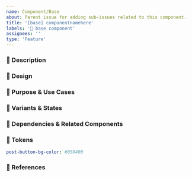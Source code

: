 ```yaml
---
name: Component/Base
about: Parent issue for adding sub-issues related to this component.
title: '[base] componentnamehere'
labels: '🧩 base component'
assignees: ''
type: 'Feature'
---
```


### 📝 Description
<!-- Generic description of the component, a screenshot if available  -->

### 🎨 Design
<!-- Link to the Figma Design File if available -->

### 🎯 Purpose & Use Cases
<!-- Outline common use cases for this component and its role in the design system -->

### 🔀 Variants & States
<!-- List variations of the component and different interaction states -->

### 🔄 Dependencies & Related Components
<!-- List related components or dependencies -->

### 🔮 Tokens
<!-- List necessary tokens for this component -->

```yml
post-button-bg-color: #050400
```

### 🔗 References
<!-- Add references to other Design Systems that implement this component, for example from the [component gallery](https://component.gallery/) -->
